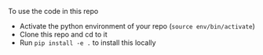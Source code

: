 To use the code in this repo
- Activate the python environment of your repo (`source env/bin/activate`)
- Clone this repo and cd to it
- Run `pip install -e .` to install this locally
